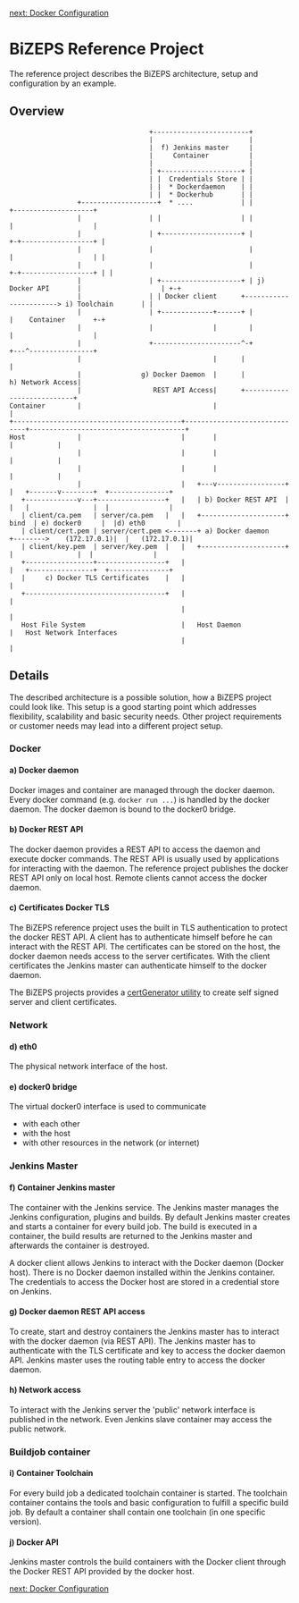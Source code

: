 [next: Docker Configuration](02_DockerConfiguration.md)

#   BiZEPS Reference Project

The reference project describes the BiZEPS architecture, setup and configuration by an example.

##  Overview

```
                                   +------------------------+
                                   |                        |
                                   |  f) Jenkins master     |
                                   |     Container          |
                                   |                        |
                                   | +--------------------+ |
                                   | |  Credentials Store | |
                                   | |  * Dockerdaemon    | |
                                   | |  * Dockerhub       | |
                 +-------------------+  * ....            | |                         +--------------------+
                 |                 | |                    | |                         |                    |
                 |                 | +--------------------+ |                       +-+------------------+ |
                 |                 |                        |                       |                    | |
                 |                 |                        |                     +-+------------------+ | |
                 |                 | +--------------------+ | j) Docker API       |                    | +-+
                 |                 | | Docker client      +-----------------------> i) Toolchain       | |
                 |                 | +-------------+------+ |                     |    Container       +-+
                 |                 |               |        |                     |                    |
                 |                 +----------------------^-+                     +---^----------------+
                 |                                 |      |                           |
                 |               g) Docker Daemon  |      |          h) Network Access|
                 |                  REST API Access|      +---------------------------+
Container        |                                 |                                  |
+------------------------------------------+------------------------------+---------------------------------------+
Host             |                         |       |                      |           |
                 |                         |       |                      |           |
                 |                         |       |                      |           |
                 |                         |   +---v-----------------+    |   +-------v--------+  +---------------+
   +-------------v---+-----------------+   |   | b) Docker REST API  |    |   |                |  |               |
   | client/ca.pem   | server/ca.pem   |   |   +---------------------+  bind  | e) docker0     |  |d) eth0        |
   | client/cert.pem | server/cert.pem <-------+ a) Docker daemon    +-------->    (172.17.0.1)|  |   (172.17.0.1)|
   | client/key.pem  | server/key.pem  |   |   +---------------------+        |                |  |               |
   +-----------------+-----------------+   |                              |   +----------------+  +---------------+
   |     c) Docker TLS Certificates    |   |                              |
   +-----------------------------------+   |                              |
                                           |                              |
   Host File System                        |   Host Daemon                |   Host Network Interfaces
                                           |                              |
```

##  Details
The described architecture is a possible solution, how a BiZEPS project could look like.
This setup is a good starting point which addresses flexibility, scalability and basic security needs.
Other project requirements or customer needs may lead into a different project setup.

### Docker
####  a) Docker daemon
Docker images and container are managed through the docker daemon.
Every docker command (e.g. `docker run ...`) is handled by the docker daemon.
The docker daemon is bound to the docker0 bridge.

####  b) Docker REST API
The docker daemon provides a REST API to access the daemon and execute docker commands.
The REST API is usually used by applications for interacting with the daemon.
The reference project publishes the docker REST API only on local host.
Remote clients cannot access the docker daemon.

####  c) Certificates Docker TLS
The BiZEPS reference project uses the built in TLS authentication to protect the docker REST API.
A client has to authenticate himself before he can interact with the REST API.
The certificates can be stored on the host, the docker daemon needs access to the server certificates.
With the client certificates the Jenkins master can authenticate himself to the docker daemon.

The BiZEPS projects provides a [certGenerator utility](/utils/certGenerator/summary.md) to create self signed server and client certificates.

### Network
####  d) eth0
The physical network interface of the host.

####  e) docker0 bridge
The virtual docker0 interface is used to communicate
- with each other
- with the host
- with other resources in the network (or internet)

### Jenkins Master
####  f) Container Jenkins master
The container with the Jenkins service.
The Jenkins master manages the Jenkins configuration, plugins and builds.
By default Jenkins master creates and starts a container for every build job.
The build is executed in a container, the build results are returned
to the Jenkins master and afterwards the container is destroyed.

A docker client allows Jenkins to interact with the Docker daemon (Docker host).
There is no Docker daemon installed within the Jenkins container.
The credentials to access the Docker host are stored in a credential store on Jenkins.

####  g) Docker daemon REST API access
To create, start and destroy containers the Jenkins master
has to interact with the docker daemon (via REST API).
The Jenkins master has to authenticate with the TLS certificate and key to access the docker daemon API.
Jenkins master uses the routing table entry to access the docker daemon.

####  h) Network access
To interact with the Jenkins server the 'public' network interface is published in the network.
Even Jenkins slave container may access the public network.

### Buildjob container
####  i) Container Toolchain
For every build job a dedicated toolchain container is started.
The toolchain container contains the tools and basic configuration to fulfill a specific build job.
By default a container shall contain one toolchain (in one specific version).

####  j) Docker API
Jenkins master controls the build containers with the Docker client through
the Docker REST API provided by the docker host.

[next: Docker Configuration](02_DockerConfiguration.md)
